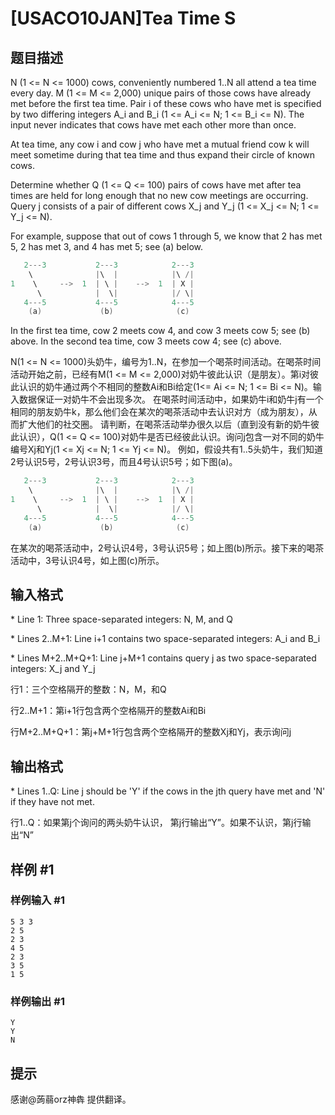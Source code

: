 # [USACO10JAN]Tea Time S

## 题目描述

N (1 <= N <= 1000) cows, conveniently numbered 1..N all attend a tea time every day. M (1 <= M <= 2,000) unique pairs of those cows have already met before the first tea time. Pair i of these cows who have met is specified by two differing integers A\_i and B\_i (1 <= A\_i <= N; 1 <= B\_i <= N). The input never indicates that cows have met each other more than once.

At tea time, any cow i and cow j who have met a mutual friend cow k will meet sometime during that tea time and thus expand their circle of known cows.

Determine whether Q (1 <= Q <= 100) pairs of cows have met after tea times are held for long enough that no new cow meetings are occurring. Query j consists of a pair of different cows X\_j and Y\_j (1 <= X\_j <= N; 1 <= Y\_j <= N).

For example, suppose that out of cows 1 through 5, we know that 2 has met 5, 2 has met 3, and 4 has met 5; see (a) below.

```cpp
   2---3           2---3            2---3
    \              |\  |            |\ /|
1    \     -->  1  | \ |    -->  1  | X |
      \            |  \|            |/ \|
   4---5           4---5            4---5
    (a)             (b)              (c)
```
In the first tea time, cow 2 meets cow 4, and cow 3 meets cow 5; see (b) above. In the second tea time, cow 3 meets cow 4; see (c) above.


N(1 <= N <= 1000)头奶牛，编号为1..N，在参加一个喝茶时间活动。在喝茶时间活动开始之前，已经有M(1 <= M <= 2,000)对奶牛彼此认识（是朋友）。第i对彼此认识的奶牛通过两个不相同的整数Ai和Bi给定(1<= Ai <= N; 1 <= Bi <= N)。输入数据保证一对奶牛不会出现多次。 在喝茶时间活动中，如果奶牛i和奶牛j有一个相同的朋友奶牛k，那么他们会在某次的喝茶活动中去认识对方（成为朋友），从而扩大他们的社交圈。 请判断，在喝茶活动举办很久以后（直到没有新的奶牛彼此认识），Q(1 <= Q <= 100)对奶牛是否已经彼此认识。询问j包含一对不同的奶牛编号Xj和Yj(1 <= Xj <= N; 1 <= Yj <= N)。 例如，假设共有1..5头奶牛，我们知道2号认识5号，2号认识3号，而且4号认识5号；如下图(a)。

```cpp
   2---3           2---3            2---3
    \              |\  |            |\ /|
1    \     -->  1  | \ |    -->  1  | X |
      \            |  \|            |/ \|
   4---5           4---5            4---5
    (a)             (b)              (c)
```
在某次的喝茶活动中，2号认识4号，3号认识5号；如上图(b)所示。接下来的喝茶活动中，3号认识4号，如上图(c)所示。


## 输入格式

\* Line 1: Three space-separated integers: N, M, and Q

\* Lines 2..M+1: Line i+1 contains two space-separated integers: A\_i and B\_i

\* Lines M+2..M+Q+1: Line j+M+1 contains query j as two space-separated integers: X\_j and Y\_j


行1：三个空格隔开的整数：N，M，和Q


行2..M+1：第i+1行包含两个空格隔开的整数Ai和Bi


行M+2..M+Q+1：第j+M+1行包含两个空格隔开的整数Xj和Yj，表示询问j


## 输出格式

\* Lines 1..Q: Line j should be 'Y' if the cows in the jth query have met and 'N' if they have not met.

行1..Q：如果第j个询问的两头奶牛认识， 第j行输出“Y”。如果不认识，第j行输出“N”


## 样例 #1

### 样例输入 #1
```
5 3 3 
2 5 
2 3 
4 5 
2 3 
3 5 
1 5
```

### 样例输出 #1

```
Y 
Y 
N
```

## 提示

感谢@蒟蒻orz神犇 提供翻译。

